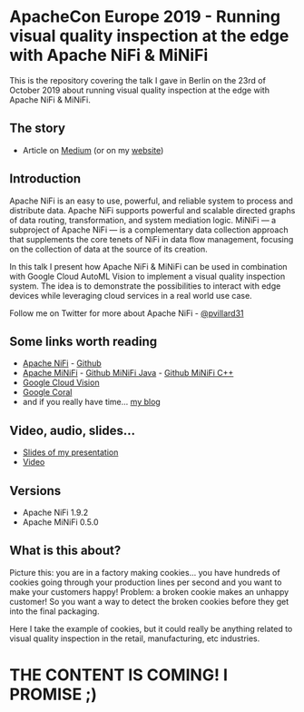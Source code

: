 # ApacheCon Europe 2019 - Running visual quality inspection at the edge with Apache NiFi & MiNiFi

This is the repository covering the talk I gave in Berlin on the 23rd of October 2019 about running visual quality inspection at the edge with Apache NiFi & MiNiFi.

## The story
- Article on [Medium](https://medium.com/@pierre.villard/running-visual-quality-inspection-at-the-edge-with-google-cloud-and-apache-nifi-minifi-45282ce7af2d) (or on my [website](https://pierrevillard.com/2019/10/29/running-visual-quality-inspection-at-the-edge-with-google-cloud-and-apache-nifi-minifi/))

## Introduction

Apache NiFi is an easy to use, powerful, and reliable system to process and distribute data. Apache NiFi supports powerful and scalable directed graphs of data routing, transformation, and system mediation logic. MiNiFi — a subproject of Apache NiFi — is a complementary data collection approach that supplements the core tenets of NiFi in data flow management, focusing on the collection of data at the source of its creation.

In this talk I present how Apache NiFi & MiNiFi can be used in combination with Google Cloud AutoML Vision to implement a visual quality inspection system. The idea is to demonstrate the possibilities to interact with edge devices while leveraging cloud services in a real world use case.

Follow me on Twitter for more about Apache NiFi - [@pvillard31](https://twitter.com/pvillard31)

## Some links worth reading

- [Apache NiFi](https://nifi.apache.org/) - [Github](https://github.com/apache/nifi)
- [Apache MiNiFi](https://nifi.apache.org/minifi/index.html) - [Github MiNiFi Java](https://github.com/apache/nifi-minifi) - [Github MiNiFi C++](https://github.com/apache/nifi-minifi-cpp)
- [Google Cloud Vision](https://cloud.google.com/vision/)
- [Google Coral](https://coral.withgoogle.com)
- and if you really have time... [my blog](https://www.pierrevillard.com/)

## Video, audio, slides...

- [Slides of my presentation](./slides/ACEU19-NiFi-MiNiFi-Visual_Quality_Inspection_At_The_Edge.pdf)
- [Video](https://www.youtube.com/watch?v=QQks0KAvT58)

## Versions

- Apache NiFi 1.9.2
- Apache MiNiFi 0.5.0

## What is this about?

Picture this: you are in a factory making cookies... you have hundreds of cookies going through your production lines per second and you want to make your customers happy! Problem: a broken cookie makes an unhappy customer! So you want a way to detect the broken cookies before they get into the final packaging.

Here I take the example of cookies, but it could really be anything related to visual quality inspection in the retail, manufacturing, etc industries.

# THE CONTENT IS COMING! I PROMISE ;)
